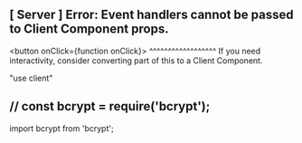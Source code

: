 ## [ Server ] Error: Event handlers cannot be passed to Client Component props.
  <button onClick={function onClick}>
                  ^^^^^^^^^^^^^^^^^^
If you need interactivity, consider converting part of this to a Client Component.

"use client"

## // const bcrypt = require('bcrypt');
import bcrypt from 'bcrypt';